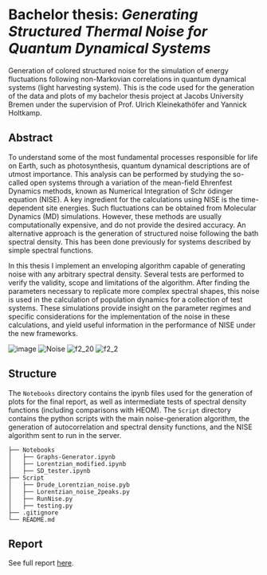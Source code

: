 # Bachelor thesis: *Generating Structured Thermal Noise for Quantum Dynamical Systems*

Generation of colored structured noise for the simulation of energy fluctuations following non-Markovian correlations in quantum dynamical systems (light harvesting system). This is the code used for the generation of the data and plots of my bachelor thesis project at Jacobs University Bremen under the supervision of Prof. Ulrich Kleinekathöfer and Yannick Holtkamp.

## Abstract

To understand some of the most fundamental processes responsible for life on Earth, such as photosynthesis, quantum dynamical descriptions are of utmost importance. This analysis can be performed by studying the so-called open systems through a variation of the mean-field Ehrenfest Dynamics methods, known as Numerical Integration of Schr ̈odinger equation (NISE). A key ingredient for the calculations using NISE is the time-dependent site energies. Such fluctuations can be obtained from Molecular Dynamics (MD) simulations. However, these methods are usually computationally expensive, and do not provide the desired accuracy. An alternative approach is the generation of structured noise following the bath spectral density. This has been done previously for systems described by simple spectral functions.

In this thesis I implement an enveloping algorithm capable of generating noise with any arbitrary spectral density. Several tests are performed to verify the validity, scope and limitations of the algorithm. After finding the parameters necessary to replicate more complex spectral shapes, this noise is used in the calculation of population dynamics for a collection of test systems. These simulations provide insight on the parameter regimes and specific considerations for the implementation of the noise in these calculations, and yield useful information in the performance of NISE under the new frameworks.

![image](https://github.com/EmilianoG-byte/Quantum-Dynamics/assets/57567043/dd853656-0d49-4ba1-8231-66fbdacda957) ![Noise](https://github.com/EmilianoG-byte/Quantum-Dynamics/assets/57567043/82bde530-a9ca-4ab7-a4f6-131626d98272)  ![f2_20](https://github.com/EmilianoG-byte/Quantum-Dynamics/assets/57567043/10d4380c-c4fe-48a1-ad21-5f154fb84f91) ![f2_2](https://github.com/EmilianoG-byte/Quantum-Dynamics/assets/57567043/ae4fc942-385a-4545-9421-be84c6b7e37c)





## Structure

The `Notebooks` directory contains the ipynb files used for the generation of plots for the final report, as well as intermediate tests of spectral density functions (including comparisons with HEOM). The `Script` directory contains the python scripts with the main noise-generation algorithm, the generation of autocorrelation and spectral density functions, and the NISE algorithm sent to run in the server.

```
├── Notebooks
│   ├── Graphs-Generator.ipynb
│   ├── Lorentzian_modified.ipynb
│   ├── SD_tester.ipynb
├── Script
│   ├── Drude_Lorentzian_noise.pyb
│   ├── Lorentzian_noise_2peaks.py
│   ├── RunNise.py
│   ├── testing.py
├── .gitignore
└── README.md
```

## Report

See full report [here](https://emilianog-byte.github.io/projects/2_BachelorThesis/).
